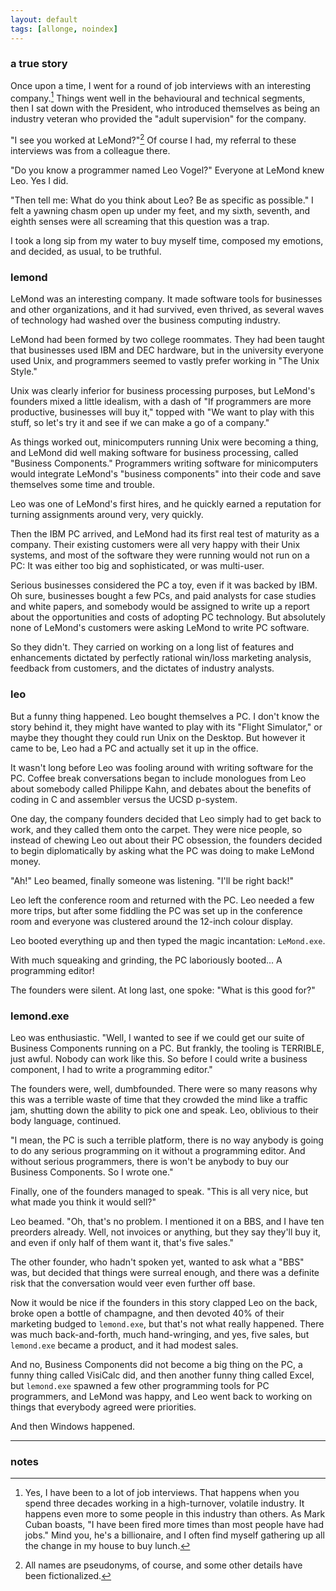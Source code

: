 ```yaml
---
layout: default
tags: [allonge, noindex]
---
```


### a true story

Once upon a time, I went for a round of job interviews with an interesting company.[^interview] Things went well in the behavioural and technical segments, then I sat down with the President, who introduced themselves as being an industry veteran who provided the "adult supervision" for the company.

[^interview]: Yes, I have been to a lot of job interviews. That happens when you spend three decades working in a high-turnover, volatile industry. It happens even more to some people in this industry than others. As Mark Cuban boasts, "I have been fired more times than most people have had jobs." Mind you, he's a billionaire, and I often find myself gathering up all the change in my house to buy lunch.

"I see you worked at LeMond?"[^pseudonyms] Of course I had, my referral to these interviews was from a colleague there.

[^pseudonyms]: All names are pseudonyms, of course, and some other details have been fictionalized.

"Do you know a programmer named Leo Vogel?" Everyone at LeMond knew Leo. Yes I did.

"Then tell me: What do you think about Leo? Be as specific as possible." I felt a yawning chasm open up under my feet, and my sixth, seventh, and eighth senses were all screaming that this question was a trap.

I took a long sip from my water to buy myself time, composed my emotions, and decided, as usual, to be truthful.

### lemond

LeMond was an interesting company. It made software tools for businesses and other organizations, and it had survived, even thrived, as several waves of technology had washed over the business computing industry.

LeMond had been formed by two college roommates. They had been taught that businesses used IBM and DEC hardware, but in the university everyone used Unix, and programmers seemed to vastly prefer working in "The Unix Style."

Unix was clearly inferior for business processing purposes, but LeMond's founders mixed a little idealism, with a dash of "If programmers are more productive, businesses will buy it," topped with "We want to play with this stuff, so let's try it and see if we can make a go of a company."

As things worked out, minicomputers running Unix were becoming a thing, and LeMond did well making software for business processing, called "Business Components." Programmers writing software for minicomputers would integrate LeMond's "business components" into their code and save themselves some time and trouble.

Leo was one of LeMond's first hires, and he quickly earned a reputation for turning assignments around very, very quickly.

Then the IBM PC arrived, and LeMond had its first real test of maturity as a company. Their existing customers were all very happy with their Unix systems, and most of the software they were running would not run on a PC: It was either too big and sophisticated, or was multi-user.

Serious businesses considered the PC a toy, even if it was backed by IBM. Oh sure, businesses bought a few PCs, and paid analysts for case studies and white papers, and somebody would be assigned to write up a report about the opportunities and costs of adopting PC technology. But absolutely none of LeMond's customers were asking LeMond to write PC software.

So they didn't. They carried on working on a long list of features and enhancements dictated by perfectly rational win/loss marketing analysis, feedback from customers, and the dictates of industry analysts.

### leo

But a funny thing happened. Leo bought themselves a PC. I don't know the story behind it, they might have wanted to play with its "Flight Simulator," or maybe they thought they could run Unix on the Desktop. But however it came to be, Leo had a PC and actually set it up in the office.

It wasn't long before Leo was fooling around with writing software for the PC. Coffee break conversations began to include monologues from Leo about somebody called Philippe Kahn, and debates about the benefits of coding in C and assembler versus the UCSD p-system.

One day, the company founders decided that Leo simply had to get back to work, and they called them onto the carpet. They were nice people, so instead of chewing Leo out about their PC obsession, the founders decided to begin diplomatically by asking what the PC was doing to make LeMond money.

"Ah!" Leo beamed, finally someone was listening. "I'll be right back!"

Leo left the conference room and returned with the PC. Leo needed a few more trips, but after some fiddling the PC was set up in the conference room and everyone was clustered around the 12-inch colour display.

Leo booted everything up and then typed the magic incantation: `LeMond.exe`.

With much squeaking and grinding, the PC laboriously booted... A programming editor!

The founders were silent. At long last, one spoke: "What is this good for?"

### lemond.exe

Leo was enthusiastic. "Well, I wanted to see if we could get our suite of Business Components running on a PC. But frankly, the tooling is TERRIBLE, just awful. Nobody can work like this. So before I could write a business component, I had to write a programming editor."

The founders were, well, dumbfounded. There were so many reasons why this was a terrible waste of time that they crowded the mind like a traffic jam, shutting down the ability to pick one and speak. Leo, oblivious to their body language, continued.

"I mean, the PC is such a terrible platform, there is no way anybody is going to do any serious programming on it without a programming editor. And without serious programmers, there is won't be anybody to buy our Business Components. So I wrote one."

Finally, one of the founders managed to speak. "This is all very nice, but what made you think it would sell?"

Leo beamed. "Oh, that's no problem. I mentioned it on a BBS, and I have ten preorders already. Well, not invoices or anything, but they say they'll buy it, and even if only half of them want it, that's five sales."

The other founder, who hadn't spoken yet, wanted to ask what a "BBS" was, but decided that things were surreal enough, and there was a definite risk that the conversation would veer even further off base.

Now it would be nice if the founders in this story clapped Leo on the back, broke open a bottle of champagne, and then devoted 40% of their marketing budged to `lemond.exe`, but that's not what really happened. There was much back-and-forth, much hand-wringing, and yes, five sales, but `lemond.exe` became a product, and it had modest sales.

And no, Business Components did not become a big thing on the PC, a funny thing called VisiCalc did, and then another funny thing called Excel, but `lemond.exe` spawned a few other programming tools for PC programmers, and LeMond was happy, and Leo went back to working on things that everybody agreed were priorities.

And then Windows happened.

---

### notes
